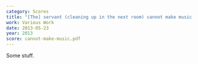 ```yaml
---
category: Scores
title: "[The] servant (cleaning up in the next room) cannot make music."
work: Various Work
date: 2013-05-23
year: 2013
score: cannot-make-music.pdf
---
```


Some stuff.
